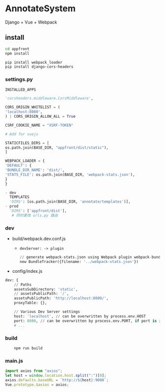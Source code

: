 # AnnotateSystem

Django + Vue + Webpack

## install

```bash
cd appfront
npm install
```

```bash
pip install webpack_loader
pip install django-cors-headers
```

### settings.py

```python
INSTALLED_APPS

'corsheaders.middleware.CorsMiddleware',

CORS_ORIGIN_WHITELIST = (
'localhost:8080',
) | CORS_ORIGIN_ALLOW_ALL = True

CSRF_COOKIE_NAME = "XSRF-TOKEN"

# Add for vuejs

STATICFILES_DIRS = [
os.path.join(BASE_DIR, "appfront/dist/static"),
]

WEBPACK_LOADER = {
'DEFAULT': {
'BUNDLE_DIR_NAME': 'dist/',
'STATS_FILE': os.path.join(BASE_DIR, 'webpack-stats.json'),
}
}

- dev
  TEMPLATES
  'DIRS': [os.path.join(BASE_DIR, 'annotate/templates')],
- prod
  'DIRS': ['appfront/dist'],
   # 同时更改 urls.py 路由
```

### dev

- build/webpack.dev.conf.js

  - `devServer: -> plugin`

    ```python
    // generate webpack-stats.json using Webpack plugin webpack-bundle-tracker
    new BundleTracker({filename: '../webpack-stats.json'})
    ```

- config/index.js

```python
dev: {
    // Paths
    assetsSubDirectory: 'static',
    // assetsPublicPath: '/',
    assetsPublicPath: 'http://localhost:8080/',
    proxyTable: {},

    // Various Dev Server settings
    host: 'localhost', // can be overwritten by process.env.HOST
    port: 8080, // can be overwritten by process.env.PORT, if port is in use, a free one will be determined
    # ...
```

### build

```bash
    npm run build
```

### main.js

```js
import axios from "axios";
let host = window.location.host.split(":")[0];
axios.defaults.baseURL = `http://${host}:9080`;
Vue.prototype.$axios = axios;
```
